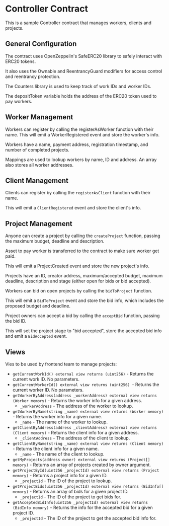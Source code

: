 # Controller Contract

This is a sample Controller contract that manages workers, clients and projects.

## General Configuration

The contract uses OpenZeppelin's SafeERC20 library to safely interact with ERC20 tokens. 

It also uses the Ownable and ReentrancyGuard modifiers for access control and reentrancy protection.

The Counters library is used to keep track of work IDs and worker IDs.

The depositToken variable holds the address of the ERC20 token used to pay workers.

## Worker Management

Workers can register by calling the registerAsWorker function with their name. 
This will emit a WorkerRegistered event and store the worker's info.

Workers have a name, payment address, registration timestamp, and number of completed projects.

Mappings are used to lookup workers by name, ID and address. 
An array also stores all worker addresses.

## Client Management

Clients can register by calling the `registerAsClient` function with their name. 

This will emit a `ClientRegistered` event and store the client's info.


## Project Management

Anyone can create a project by calling the `createProject` function, passing the maximum budget, deadline and description. 

Asset to pay worker is transferred to the contract to make sure worker get paid.

This will emit a ProjectCreated event and store the new project's info.

Projects have an ID, creator address, maximum/accepted budget, maximum deadline, description and stage (either open for bids or bid accepted).

Workers can bid on open projects by calling the `bidToProject` function. 

This will emit a `BidToProject` event and store the bid info, which includes the proposed budget and deadline.

Project owners can accept a bid by calling the `acceptBid` function, passing the bid ID. 

This will set the project stage to "bid accepted", store the accepted bid info and emit a `BidAccepted` event.

## Views

Vies to be used by frontend team to manage projects:

- `getCurrentWorkId() external view returns (uint256)` - Returns the current work ID. No parameters.
- `getCurrentWorkerId() external view returns (uint256) `- Returns the current worker ID. No parameters.
- `getWorkerByAddress(address _workerAddress) external view returns (Worker memory)` - Returns the worker info for a given address.
    - `_workerAddress` - The address of the worker to lookup.
- `getWorkerByName(string _name) external view returns (Worker memory)` - Returns the worker info for a given name.
    - `_name` - The name of the worker to lookup.
- `getClientByAddress(address _clientAddress) external view returns (Client memory)` - Returns the client info for a given address.
    - `_clientAddress` - The address of the client to lookup.
- `getClientByName(string _name) external view returns (Client memory)` - Returns the client info for a given name.
    - `_name` - The name of the client to lookup.
- `getMyProjects(address owner) external view returns (Project[] memory)` - Returns an array of projects created by owner argument.
- `getProjectById(uint256 _projectId) external view returns (Project memory)` - Returns a project info for a given ID.
    - `_projectId` - The ID of the project to lookup.
- `getProjectBids(uint256 _projectId) external view returns (BidInfo[] memory)` - Returns an array of bids for a given project ID.
    - `_projectId` - The ID of the project to get bids for.
- `getAcceptedBidInfo(uint256 _projectId) external view returns (BidInfo memory)` - Returns the info for the accepted bid for a given project ID.
    - `_projectId` - The ID of the project to get the accepted bid info for.